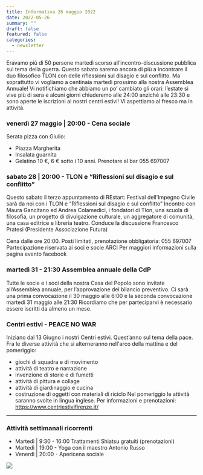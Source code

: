 ```yaml
---
title: Informativa 26 maggio 2022
date: 2022-05-26
summary: ""
draft: false
featured: false
categories:
  - newsletter
---
```


Eravamo più di 50 persone martedì scorso all’incontro-discussione pubblica sul tema della guerra.
Questo sabato saremo ancora di più a incontrare il duo filosofico TLON con delle riflessioni sul disagio e sul conflitto.
Ma soprattutto vi vogliamo a centinaia martedì prossimo alla nostra Assemblea Annuale!
Vi notifichiamo che abbiamo un po’ cambiato gli orari: l’estate si vive più di sera e alcuni giorni chiuderemo alle 24:00 anziché alle 23:30 e sono aperte le iscrizioni ai nostri centri estivi!
Vi aspettiamo al fresco ma in attività.

### venerdì 27 maggio | 20:00 - Cena sociale
Serata pizza con Giulio:
- Piazza Margherita
- Insalata guarnita
- Gelatino
10 €, 6 € sotto i 10 anni. Prenotare al bar 055 697007 

### sabato 28 | 20:00 - TLON e “Riflessioni sul disagio e sul conflitto”
Questo sabato il terzo appuntamento di REstart: Festival dell'Impegno Civile sarà da noi con i TLON e “Riflessioni sul disagio e sul conflitto”
Incontro con Maura Gancitano ed Andrea Colamedici, i fondatori di Tlon, una scuola di filosofia, un progetto di divulgazione culturale, un aggregatore di comunità, una casa editrice e libreria teatro.
Conduce la discussione Francesco Pratesi (Presidente Associazione Futura)

Cena dalle ore 20:00. Posti limitati, prenotazione obbligatoria: 055 697007
Partecipazione riservata ai soci e socie ARCI
Per maggiori informazioni sulla pagina evento facebook

### martedì 31 - 21:30 Assemblea annuale della CdP
Tutte le socie e i soci della nostra Casa del Popolo sono invitate all’Assemblea annuale, per l’approvazione del bilancio preventivo. Ci sarà una prima convocazione il 30 maggio alle 6:00 e la seconda convocazione martedì 31 maggio alle 21:30
Ricordiamo che per parteciparvi è necessario essere iscritti da almeno un mese.

### Centri estivi - PEACE NO WAR
Iniziano dal 13 Giugno i nostri Centri estivi. Quest’anno sul tema della pace.
Fra le diverse attività che si alterneranno nell'arco della mattina e del pomeriggio:
- giochi di squadra e di movimento
- attività di teatro e narrazione
- invenzione di storie e di fumetti
- attività di pittura e collage
- attività di giardinaggio e cucina
- costruzione di oggetti con materiali di riciclo
Nel pomeriggio le attività saranno svolte in lingua inglese. 
Per informazioni e prenotazioni: https://www.centriestivifirenze.it/

---

### Attività settimanali ricorrenti
- Martedì | 9:30 - 16:00 Trattamenti Shiatsu gratuiti (prenotazioni)
- Martedì | 19:00 - Yoga con il maestro Antonio Russo
- Venerdì | 20:00 - Apericena sociale 

![](volantini/20220528_tlon.jpg)
